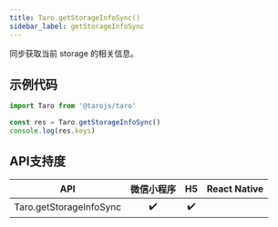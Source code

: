 ```yaml
---
title: Taro.getStorageInfoSync()
sidebar_label: getStorageInfoSync
---
```



同步获取当前 storage 的相关信息。

## 示例代码

```jsx
import Taro from '@tarojs/taro'

const res = Taro.getStorageInfoSync()
console.log(res.keys)
```



## API支持度


| API | 微信小程序 | H5 | React Native |
| :-: | :-: | :-: | :-: |
| Taro.getStorageInfoSync | ✔️ | ✔️ |  |

